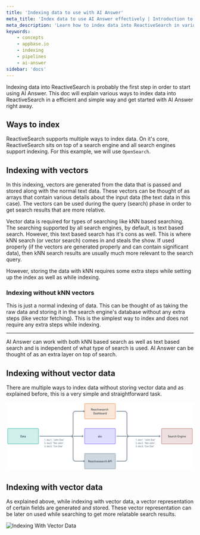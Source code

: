 ```yaml
---
title: 'Indexing data to use with AI Answer'
meta_title: 'Index data to use AI Answer effectively | Introduction to Appbase.io'
meta_description: 'Learn how to index data into ReactiveSearch in various ways and use it with AI Answer'
keywords:
    - concepts
    - appbase.io
    - indexing
    - pipelines
    - ai-answer
sidebar: 'docs'
---
```


Indexing data into ReactiveSearch is probably the first step in order to start using AI Answer. This doc will explain various ways to index data into ReactiveSearch in a efficient and simple way and get started with AI Answer right away.

## Ways to index

ReactiveSearch supports multiple ways to index data. On it's core, ReactiveSearch sits on top of a search engine and all search engines support indexing. For this example, we will use `OpenSearch`.

## Indexing with vectors

In this indexing, vectors are generated from the data that is passed and stored along with the normal text data. These vectors can be thought of as arrays that contain various details about the input data (the text data in this case). The vectors can be used during the query (search) phase in order to get search results that are more relative.

Vector data is required for types of searching like kNN based searching. The searching supported by all search engines, by default, is text based search. However, this text based search has it's cons as well. This is where kNN search (or vector search) comes in and steals the show. If used properly (if the vectors are generated properly and can contain significant data), then kNN search results are usually much more relevant to the search query.

However, storing the data with kNN requires some extra steps while setting up the index as well as while indexing.

### Indexing without kNN vectors

This is just a normal indexing of data. This can be thought of as taking the raw data and storing it in the search engine's database without any extra steps (like vector fetching). This is the simplest way to index and does not require any extra steps while indexing.

---

AI Answer can work with both kNN based search as well as text based search and is independent of what type of search is used. AI Answer can be thought of as an extra layer on top of search.


## Indexing without vector data

There are multiple ways to index data without storing vector data and as explained before, this is a very simple and straightforward task.

![Indexing Without Vector Data](../../../content/images/concepts/normal_indexing.png "Indexing Without Vector Data Vizualized")


## Indexing with vector data

As explained above, while indexing with vector data, a vector representation of certain fields are generated and stored. These vector representation can be later on used while searching to get more relatable search results.

![Indexing With Vector Data](../../../content/images/concepts/vectir_indexing.png "Indexing With Vector Data Vizualized")
